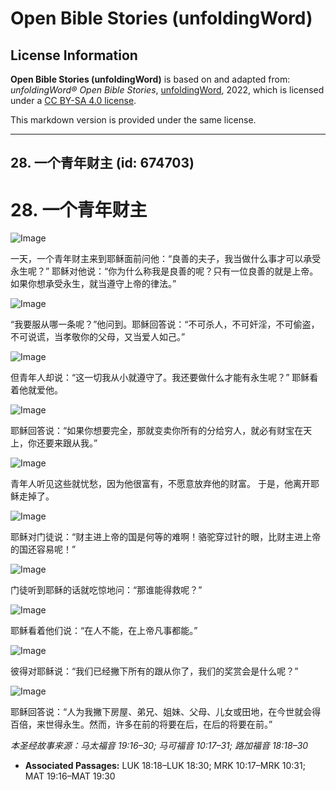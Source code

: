 # Open Bible Stories (unfoldingWord)

## License Information

**Open Bible Stories (unfoldingWord)** is based on and adapted from: _unfoldingWord® Open Bible Stories_, [unfoldingWord](https://unfoldingword.org/utw), 2022, which is licensed under a [CC BY-SA 4.0 license](https://creativecommons.org/licenses/by-sa/4.0/legalcode.en).

This markdown version is provided under the same license.



--------------------------------

## 28. 一个青年财主 (id: 674703)

28\. 一个青年财主
===========

![Image](https://cdn.door43.org/obs/jpg/360px/obs-en-28-01.jpg?direct&)

一天，一个青年财主来到耶稣面前问他：“良善的夫子，我当做什么事才可以承受永生呢？” 耶稣对他说：“你为什么称我是良善的呢？只有一位良善的就是上帝。如果你想承受永生，就当遵守上帝的律法。”

![Image](https://cdn.door43.org/obs/jpg/360px/obs-en-28-02.jpg?direct&)

“我要服从哪一条呢？”他问到。耶稣回答说：“不可杀人，不可奸淫，不可偷盗，不可说谎，当孝敬你的父母，又当爱人如己。”

![Image](https://cdn.door43.org/obs/jpg/360px/obs-en-28-03.jpg?direct&)

但青年人却说：“这一切我从小就遵守了。我还要做什么才能有永生呢？” 耶稣看着他就爱他。

![Image](https://cdn.door43.org/obs/jpg/360px/obs-en-28-04.jpg?direct&)

耶稣回答说：“如果你想要完全，那就变卖你所有的分给穷人，就必有财宝在天上，你还要来跟从我。”

![Image](https://cdn.door43.org/obs/jpg/360px/obs-en-28-05.jpg?direct&)

青年人听见这些就忧愁，因为他很富有，不愿意放弃他的财富。 于是，他离开耶稣走掉了。

![Image](https://cdn.door43.org/obs/jpg/360px/obs-en-28-06.jpg?direct&)

耶稣对门徒说：“财主进上帝的国是何等的难啊！骆驼穿过针的眼，比财主进上帝的国还容易呢！”

![Image](https://cdn.door43.org/obs/jpg/360px/obs-en-28-07.jpg?direct&)

门徒听到耶稣的话就吃惊地问：“那谁能得救呢？”

![Image](https://cdn.door43.org/obs/jpg/360px/obs-en-28-08.jpg?direct&)

耶稣看着他们说：“在人不能，在上帝凡事都能。”

![Image](https://cdn.door43.org/obs/jpg/360px/obs-en-28-09.jpg?direct&)

彼得对耶稣说：“我们已经撇下所有的跟从你了，我们的奖赏会是什么呢？”

![Image](https://cdn.door43.org/obs/jpg/360px/obs-en-28-10.jpg?direct&)

耶稣回答说：“人为我撇下房屋、弟兄、姐妹、父母、儿女或田地，在今世就会得百倍，来世得永生。然而，许多在前的将要在后，在后的将要在前。”

*本圣经故事来源：马太福音 19:16–30; 马可福音 10:17–31; 路加福音 18:18–30*

* **Associated Passages:** LUK 18:18–LUK 18:30; MRK 10:17–MRK 10:31; MAT 19:16–MAT 19:30


